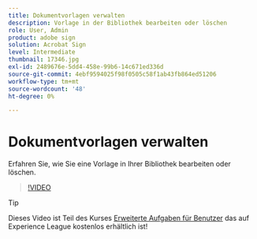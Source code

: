 ```yaml
---
title: Dokumentvorlagen verwalten
description: Vorlage in der Bibliothek bearbeiten oder löschen
role: User, Admin
product: adobe sign
solution: Acrobat Sign
level: Intermediate
thumbnail: 17346.jpg
exl-id: 2489676e-5dd4-458e-99b6-14c671ed336d
source-git-commit: 4ebf9594025f98f0505c58f1ab43fb864ed51206
workflow-type: tm+mt
source-wordcount: '48'
ht-degree: 0%

---
```


# Dokumentvorlagen verwalten

Erfahren Sie, wie Sie eine Vorlage in Ihrer Bibliothek bearbeiten oder löschen.

>[!VIDEO](https://video.tv.adobe.com/v/342567?quality=12&learn=on&hidetitle=true)

>[!TIP]
>
>Dieses Video ist Teil des Kurses [Erweiterte Aufgaben für Benutzer](https://experienceleague.adobe.com/?recommended=Sign-U-1-2020.3) das auf Experience League kostenlos erhältlich ist!